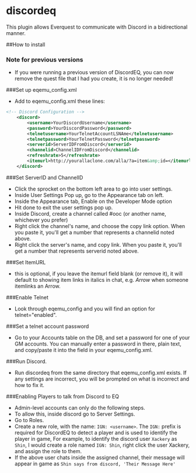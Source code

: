 # discordeq
This plugin allows Everquest to communicate with Discord in a bidirectional manner.

##How to install

### Note for previous versions
* If you were running a previous version of DiscordEQ, you can now remove the quest file that I had you create, it is no longer needed!

###Set up eqemu_config.xml
* Add to eqemu_config.xml these lines:
```xml
<!-- Discord Configuration -->
	<discord>
		<username>YourDiscordUsername</username>
		<password>YourDiscordPassword</password>
        <telnetusername>YourTelnetAccountLSNAme</telnetusername>
        <telnetpassword>YourTelnetPassword</telnetpassword>        
		<serverid>ServerIDFromDiscord</serverid>
		<channelid>ChannelIDFromDiscord</channelid>
		<refreshrate>5</refreshrate>
        <itemurl>http://yourallaclone.com/alla/?a=item&amp;id=</itemurl>
	</discord>
```

###Set ServerID and ChannelID
* Click the sprocket on the bottom left area to go into user settings.
* Inside User Settings Pop up, go to the Appearance tab on left.
* Inside the Appearance tab, Enable on the Developer Mode option
* Hit done to exit the user settings pop up.
* Inside Discord, create a channel called #ooc (or another name, whichever you prefer)
* Right click the channel's name, and choose the copy link option. When you paste it, you'll get a number that represents a channelid noted above.
* Right click the server's name, and copy link. When you paste it, you'll get a number that represents serverid noted above.

###Set ItemURL
* this is optional, if you leave the itemurl field blank (or remove it), it will default to showing item links in italics in chat, e.g. *Arrow* when someone itemlinks an Arrow.

###Enable Telnet
* Look through eqemu_config and you will find an option for telnet="enabled".

###Set a telnet account password
* Go to your Accounts table on the DB, and set a password for one of your GM accounts. You can manually enter a password in there, plain text, and copy/paste it into the <telnetpassword> field in your eqemu_config.xml.

###Run Discord.
* Run discordeq from the same directory that eqemu_config.xml exists. If any settings are incorrect, you will be prompted on what is incorrect and how to fix it.

###Enabling Players to talk from Discord to EQ
* Admin-level accounts can only do the following steps.
* To allow this, inside discord go to Server Settings.
* Go to Roles.
* Create a new role, with the name: `IGN: <username>`. The `IGN:` prefix is required for DiscordEQ to detect a player and is used to identify the player in game, For example, to identify the discord user `Xackery` as `Shin`, I would create a role named `IGN: Shin`, right click the user Xackery, and assign the role to them.
* If the above user chats inside the assigned channel, their message will appear in game as `Shin says from discord, 'Their Message Here'`
